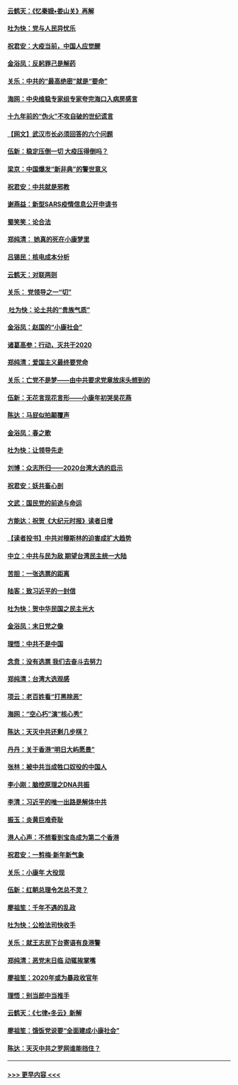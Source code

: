 #### [云鹤天：《忆秦娥▪娄山关》再解](../pages/nsc993/n11824682.md?t=01280622) 
#### [吐为快：党与人民异忧乐](../pages/nsc993/n11824660.md?t=01280622) 
#### [祝君安：大疫当前，中国人应觉醒](../pages/nsc993/n11821946.md?t=01280622) 
#### [金浴凤：反躬罪己是解药](../pages/nsc993/n11820280.md?t=01280622) 
#### [关乐：中共的“最高绝密”就是“要命”](../pages/nsc993/n11816946.md?t=01280622) 
#### [海网：中央维稳专家组专家夸完海口入病房感言](../pages/nsc993/n11815138.md?t=01280622) 
#### [十九年前的“伪火”不攻自破的世纪谎言](../pages/nsc993/n11813238.md?t=01280622) 
#### [【网文】武汉市长必须回答的六个问题](../pages/nsc993/n11813848.md?t=01280622) 
#### [伍新：稳定压倒一切 大疫压得倒吗？](../pages/nsc993/n11812634.md?t=01280622) 
#### [梁京：中国爆发“新非典”的警世意义](../pages/nsc993/n11812554.md?t=01280622) 
#### [祝君安：中共就是邪教](../pages/nsc993/n11812431.md?t=01280622) 
#### [谢燕益：新型SARS疫情信息公开申请书](../pages/nsc993/n11808840.md?t=01280622) 
#### [蜀笑笑：论合法](../pages/nsc993/n11808064.md?t=01280622) 
#### [郑纯清： 她真的死在小康梦里](../pages/nsc993/n11806623.md?t=01280622) 
#### [吕锡民：核电成本分析](../pages/nsc993/n11806284.md?t=01280622) 
#### [云鹤天：对联两则](../pages/nsc993/n11805957.md?t=01280622) 
#### [关乐： 党领导之一“切”](../pages/nsc993/n11804505.md?t=01280622) 
#### [ 吐为快：论土共的“贵族气质”](../pages/nsc993/n11804490.md?t=01280622) 
#### [金浴凤：赵国的“小康社会”](../pages/nsc993/n11804452.md?t=01280622) 
#### [诸葛高参：行动，灭共于2020](../pages/nsc993/n11804120.md?t=01280622) 
#### [郑纯清：爱国主义最终要党命](../pages/nsc993/n11802197.md?t=01280622) 
#### [关乐：亡党不是梦——由中共要求党章放床头想到的](../pages/nsc993/n11802156.md?t=01280622) 
#### [伍新：无花言现花言形——小康年初哭吴花燕](../pages/nsc993/n11800044.md?t=01280622) 
#### [陈达：马屁似拍颠覆声](../pages/nsc993/n11800010.md?t=01280622) 
#### [金浴凤：春之歌](../pages/nsc993/n11797687.md?t=01280622) 
#### [吐为快：让领导先走](../pages/nsc993/n11797512.md?t=01280622) 
#### [刘博：众志所归——2020台湾大选的启示](../pages/nsc993/n11796878.md?t=01280622) 
#### [祝君安：妖共畜心剖](../pages/nsc993/n11794273.md?t=01280622) 
#### [文武：国民党的前途与命运](../pages/nsc993/n11794198.md?t=01280622) 
#### [方能达：祝贺《大纪元时报》读者日增](../pages/nsc993/n11793807.md?t=01280622) 
#### [【读者投书】中共对穆斯林的迫害成扩大趋势](../pages/nsc993/n11791371.md?t=01280622) 
#### [中立：中共与民为敌 期望台湾民主统一大陆](../pages/nsc993/n11790392.md?t=01280622) 
#### [苦胆：一张选票的距离](../pages/nsc993/n11788914.md?t=01280622) 
#### [陆客：致习近平的一封信](../pages/nsc993/n11788867.md?t=01280622) 
#### [吐为快：贺中华民国之民主光大](../pages/nsc993/n11788618.md?t=01280622) 
#### [金浴凤：末日党之像](../pages/nsc993/n11787475.md?t=01280622) 
#### [理悟：中共不是中国](../pages/nsc993/n11787463.md?t=01280622) 
#### [念贲：没有选票  我们去奋斗去努力](../pages/nsc993/n11787398.md?t=01280622) 
#### [郑纯清：台湾大选观感](../pages/nsc993/n11786210.md?t=01280622) 
#### [项云：老百姓看“打黑除恶”](../pages/nsc993/n11785398.md?t=01280622) 
#### [海网：“空心朽”演“核心秀”](../pages/nsc993/n11783874.md?t=01280622) 
#### [陈达：天灭中共还剩几步棋？](../pages/nsc993/n11783719.md?t=01280622) 
#### [丹丹：关于香港“明日大屿愿景”](../pages/nsc993/n11783273.md?t=01280622) 
#### [张林：被中共当成牲口奴役的中国人](../pages/nsc993/n11782397.md?t=01280622) 
#### [李小刚：脑控原理之DNA共振](../pages/nsc993/n11780962.md?t=01280622) 
#### [李清：习近平的唯一出路是解体中共](../pages/nsc993/n11780866.md?t=01280622) 
#### [振玉：炎黄巨难奇耻](../pages/nsc993/n11779632.md?t=01280622) 
#### [港人心声：不想看到宝岛成为第二个香港](../pages/nsc993/n11778817.md?t=01280622) 
#### [祝君安：一剪梅‧新年新气象](../pages/nsc993/n11776340.md?t=01280622) 
#### [关乐：小康年 大役现](../pages/nsc993/n11774213.md?t=01280622) 
#### [伍新：红朝总理令怎总不灵？](../pages/nsc993/n11770813.md?t=01280622) 
#### [廖祖笙：千年不遇的乱政](../pages/nsc993/n11770373.md?t=01280622) 
#### [吐为快：公检法司快收手](../pages/nsc993/n11770359.md?t=01280622) 
#### [关乐：就王志民下台寄语有良港警](../pages/nsc993/n11769903.md?t=01280622) 
#### [郑纯清：恶党末日临 动辄挨掌嘴](../pages/nsc993/n11769356.md?t=01280622) 
#### [廖祖笙：2020年或为暴政收官年](../pages/nsc993/n11768216.md?t=01280622) 
#### [理悟：别当郎中当推手](../pages/nsc993/n11768243.md?t=01280622) 
#### [云鹤天：《七律▪冬云》新解](../pages/nsc993/n11768204.md?t=01280622) 
#### [廖祖笙：饿饭党说要“全面建成小康社会”](../pages/nsc993/n11767482.md?t=01280622) 
#### [陈达：天灭中共之罗网谁能挡住？](../pages/nsc993/n11767465.md?t=01280622) 

----
#### [ >>> 更早内容 <<< ](../indexes/nsc993-earlier.md)
